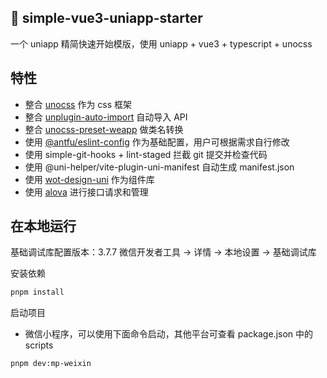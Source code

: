 ## 🚀 simple-vue3-uniapp-starter

一个 uniapp 精简快速开始模版，使用 uniapp + vue3 + typescript + unocss

## 特性

- 整合 [unocss](https://github.com/unocss/unocss) 作为 css 框架
- 整合 [unplugin-auto-import](https://github.com/antfu/unplugin-auto-import) 自动导入 API
- 整合 [unocss-preset-weapp](https://github.com/MellowCo/unocss-preset-weapp) 做类名转换
- 使用 [@antfu/eslint-config](https://github.com/antfu/eslint-config) 作为基础配置，用户可根据需求自行修改
- 使用 simple-git-hooks + lint-staged 拦截 git 提交并检查代码
- 使用 @uni-helper/vite-plugin-uni-manifest 自动生成 manifest.json
- 使用 [wot-design-uni](https://wot-design-uni.cn/) 作为组件库
- 使用 [alova](https://alova.js.org/) 进行接口请求和管理

## 在本地运行

基础调试库配置版本：3.7.7
微信开发者工具 -> 详情 -> 本地设置 -> 基础调试库

安装依赖

```bash
pnpm install
```

启动项目

- 微信小程序，可以使用下面命令启动，其他平台可查看 package.json 中的 scripts

```bash
pnpm dev:mp-weixin
```
